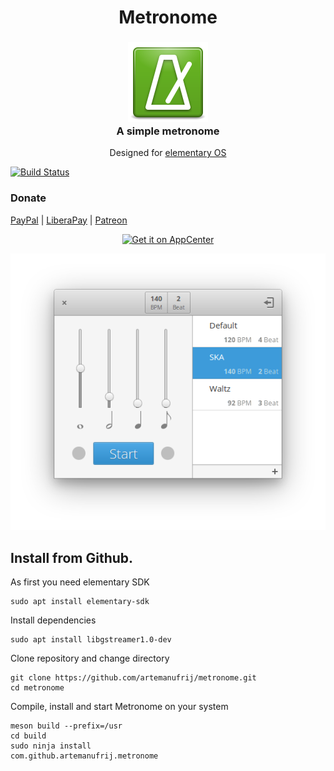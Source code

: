 <div>
    <h1 align="center">Metronome</h1>
    <h3 align="center"><img src="data/icons/com.github.artemanufrij.metronome.svg"/><br>A simple metronome</h3>
    <p align="center">Designed for <a href="https://elementary.io">elementary OS</p>
</div>

[![Build Status](https://travis-ci.org/artemanufrij/metronome.svg?branch=master)](https://travis-ci.org/artemanufrij/metronome)

### Donate
<a href="https://www.paypal.me/ArtemAnufrij">PayPal</a> | <a href="https://liberapay.com/Artem/donate">LiberaPay</a> | <a href="https://www.patreon.com/ArtemAnufrij">Patreon</a>

<p align="center">
  <a href="https://appcenter.elementary.io/com.github.artemanufrij.metronome">
    <img src="https://appcenter.elementary.io/badge.svg" alt="Get it on AppCenter">
  </a>
</p>
<p align="center">
  <img src="Screenshot.png"/>
</p>

## Install from Github.

As first you need elementary SDK
```
sudo apt install elementary-sdk
```

Install dependencies
```
sudo apt install libgstreamer1.0-dev
```

Clone repository and change directory
```
git clone https://github.com/artemanufrij/metronome.git
cd metronome
```

Compile, install and start Metronome on your system
```
meson build --prefix=/usr
cd build
sudo ninja install
com.github.artemanufrij.metronome
```
